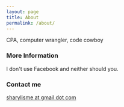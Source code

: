 ```yaml
---
layout: page
title: About
permalink: /about/
---
```


CPA, computer wrangler, code cowboy

### More Information

I don't use Facebook and neither should you.

### Contact me

[sharylisme at gmail dot com](mailto:sharylisme@gmail.com)
